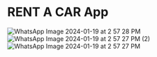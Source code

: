 # RENT A CAR App


![WhatsApp Image 2024-01-19 at 2 57 28 PM](https://github.com/Talha885/rent_app/assets/109594908/6ddcec66-f5ba-4016-9ac9-41c4896a0ec3)
![WhatsApp Image 2024-01-19 at 2 57 27 PM (2)](https://github.com/Talha885/rent_app/assets/109594908/4d80c7e3-889e-4173-b3d5-58cde37acef7)
![WhatsApp Image 2024-01-19 at 2 57 27 PM](https://github.com/Talha885/rent_app/assets/109594908/7b1c80d8-9fcd-4fd6-8f2c-482fe1b49393)
